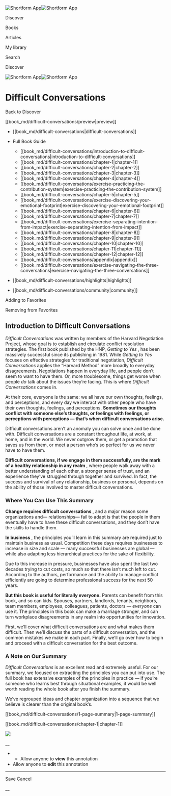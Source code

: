 ![Shortform App](/img/logo.36a2399e.svg)![Shortform App](/img/logo-dark.70c1b072.svg)

Discover

Books

Articles

My library

Search

Discover

![Shortform App](/img/logo.36a2399e.svg)![Shortform App](/img/logo-dark.70c1b072.svg)

# Difficult Conversations

Back to Discover

[[book_md/difficult-conversations/preview|preview]]

  * [[book_md/difficult-conversations|difficult-conversations]]
  * Full Book Guide

    * [[book_md/difficult-conversations/introduction-to-difficult-conversations|introduction-to-difficult-conversations]]
    * [[book_md/difficult-conversations/chapter-1|chapter-1]]
    * [[book_md/difficult-conversations/chapter-2|chapter-2]]
    * [[book_md/difficult-conversations/chapter-3|chapter-3]]
    * [[book_md/difficult-conversations/chapter-4|chapter-4]]
    * [[book_md/difficult-conversations/exercise-practicing-the-contribution-system|exercise-practicing-the-contribution-system]]
    * [[book_md/difficult-conversations/chapter-5|chapter-5]]
    * [[book_md/difficult-conversations/exercise-discovering-your-emotional-footprint|exercise-discovering-your-emotional-footprint]]
    * [[book_md/difficult-conversations/chapter-6|chapter-6]]
    * [[book_md/difficult-conversations/chapter-7|chapter-7]]
    * [[book_md/difficult-conversations/exercise-separating-intention-from-impact|exercise-separating-intention-from-impact]]
    * [[book_md/difficult-conversations/chapter-8|chapter-8]]
    * [[book_md/difficult-conversations/chapter-9|chapter-9]]
    * [[book_md/difficult-conversations/chapter-10|chapter-10]]
    * [[book_md/difficult-conversations/chapter-11|chapter-11]]
    * [[book_md/difficult-conversations/chapter-12|chapter-12]]
    * [[book_md/difficult-conversations/appendix|appendix]]
    * [[book_md/difficult-conversations/exercise-navigating-the-three-conversations|exercise-navigating-the-three-conversations]]
  * [[book_md/difficult-conversations/highlights|highlights]]
  * [[book_md/difficult-conversations/community|community]]



Adding to Favorites 

Removing from Favorites 

## Introduction to Difficult Conversations

_Difficult Conversations_ was written by members of the Harvard Negotiation Project, whose goal is to establish and circulate conflict resolution strategies. The first book published by the HNP, _Getting to Yes_ , has been massively successful since its publishing in 1981. While _Getting to Yes_ focuses on effective strategies for traditional negotiation, _Difficult Conversations_ applies the “Harvard Method” more broadly to everyday disagreements. Negotiations happen in everyday life, and people don’t seem to want to have them. Or, more troublesome, things get worse when people _do_ talk about the issues they’re facing. This is where _Difficult Conversations_ comes in.

At their core, everyone is the same: we all have our own thoughts, feelings, and perceptions, and every day we interact with other people who have their own thoughts, feelings, and perceptions. **Sometimes our thoughts conflict with someone else’s thoughts, or feelings with feelings, or perceptions with perceptions — that’s when difficult conversations arise.**

Difficult conversations aren’t an anomaly you can solve once and be done with. Difficult conversations are a constant throughout life, at work, at home, and in the world. We never outgrow them, or get a promotion that saves us from them, or meet a person who’s so perfect for us we never have to have them.

**Difficult conversations, if we engage in them successfully, are the mark of a healthy relationship in any realm** , where people walk away with a better understanding of each other, a stronger sense of trust, and an experience they’ve struggled through together and survived. In fact, the success and survival of any relationship, business or personal, depends on the ability of those involved to master difficult conversations.

### Where You Can Use This Summary

**Change requires difficult conversations** , and a major reason some organizations and— relationships— fail to adapt is that the people in them eventually have to have these difficult conversations, and they don’t have the skills to handle them.

**In business** , the principles you’ll learn in this summary are required just to maintain business as usual. Competition these days requires businesses to increase in size and scale — many successful businesses are global — while also adapting less hierarchical practices for the sake of flexibility.

Due to this increase in pressure, businesses have also spent the last two decades trying to cut costs, so much so that there isn’t much left to cut. According to the authors, performance and the ability to manage conflict efficiently are going to determine professional success for the next 50 years.

**But this book is useful for literally everyone.** Parents can benefit from this book, and so can kids. Spouses, partners, landlords, tenants, neighbors, team members, employees, colleagues, patients, doctors — _everyone_ can use it. The principles in this book can make a marriage stronger, and can turn workplace disagreements in any realm into opportunities for innovation.

First, we’ll cover what difficult conversations are and what makes them difficult. Then we’ll discuss the parts of a difficult conversation, and the common mistakes we make in each part. Finally, we’ll go over how to begin and proceed with a difficult conversation for the best outcome.

### A Note on Our Summary

_Difficult Conversations_ is an excellent read and extremely useful. For our summary, we focused on extracting the principles you can put into use. The full book has extensive examples of the principles in practice — if you’re someone who learns best through situational examples, it would be well worth reading the whole book after you finish the summary.

We’ve regrouped ideas and chapter organization into a sequence that we believe is clearer than the original book’s.

[[book_md/difficult-conversations/1-page-summary|1-page-summary]]

[[book_md/difficult-conversations/chapter-1|chapter-1]]

![](https://bat.bing.com/action/0?ti=56018282&Ver=2&mid=0c98b548-840d-4ae9-ab86-f28898734d34&sid=49fff5b0636c11eeb9c611038afc8668&vid=4a005010636c11ee80c703d4c4a7acd5&vids=0&msclkid=N&pi=0&lg=en-US&sw=800&sh=600&sc=24&nwd=1&tl=Shortform%20%7C%20Book&p=https%3A%2F%2Fwww.shortform.com%2Fapp%2Fbook%2Fdifficult-conversations%2Fintroduction-to-difficult-conversations&r=&lt=368&evt=pageLoad&sv=1&rn=433750)

__

  *   * Allow anyone to **view** this annotation
  * Allow anyone to **edit** this annotation



* * *

Save Cancel

__




